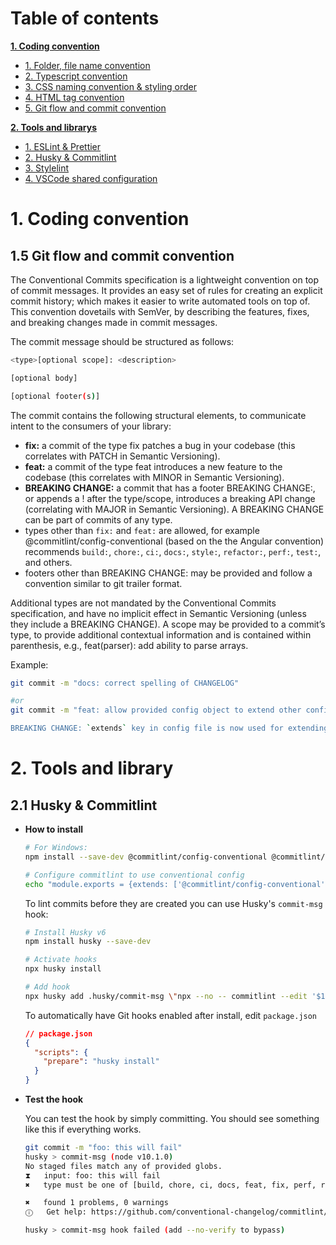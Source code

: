 # Table of contents

[**1. Coding convention**]()

- [1. Folder, file name convention]()
- [2. Typescript convention]()
- [3. CSS naming convention & styling order]()
- [4. HTML tag convention]()
- [5. Git flow and commit convention]()

[**2. Tools and librarys**]()

- [1. ESLint & Prettier]()
- [2. Husky & Commitlint]()
- [3. Stylelint]()
- [4. VSCode shared configuration]()

# **1. Coding convention**

## **1.5 Git flow and commit convention**

The Conventional Commits specification is a lightweight convention on top of commit messages. It provides an easy set of rules for creating an explicit commit history; which makes it easier to write automated tools on top of. This convention dovetails with SemVer, by describing the features, fixes, and breaking changes made in commit messages.

The commit message should be structured as follows:

```bash
<type>[optional scope]: <description>

[optional body]

[optional footer(s)]
```

The commit contains the following structural elements, to communicate intent to the consumers of your library:

- **fix:** a commit of the type fix patches a bug in your codebase (this correlates with PATCH in Semantic Versioning).
- **feat:** a commit of the type feat introduces a new feature to the codebase (this correlates with MINOR in Semantic Versioning).
- **BREAKING CHANGE:** a commit that has a footer BREAKING CHANGE:, or appends a ! after the type/scope, introduces a breaking API change (correlating with MAJOR in Semantic Versioning). A BREAKING CHANGE can be part of commits of any type.
- types other than `fix:` and `feat:` are allowed, for example @commitlint/config-conventional (based on the the Angular convention) recommends `build:`, `chore:`, `ci:`, `docs:`, `style:`, `refactor:`, `perf:`, `test:`, and others.
- footers other than BREAKING CHANGE: <description> may be provided and follow a convention similar to git trailer format.

Additional types are not mandated by the Conventional Commits specification, and have no implicit effect in Semantic Versioning (unless they include a BREAKING CHANGE). A scope may be provided to a commit’s type, to provide additional contextual information and is contained within parenthesis, e.g., feat(parser): add ability to parse arrays.

Example:
```bash
git commit -m "docs: correct spelling of CHANGELOG"

#or
git commit -m "feat: allow provided config object to extend other configs

BREAKING CHANGE: `extends` key in config file is now used for extending other config files"
```

# **2. Tools and library**

## **2.1 Husky & Commitlint**

- **How to install**

  ```bash
  # For Windows:
  npm install --save-dev @commitlint/config-conventional @commitlint/cli

  # Configure commitlint to use conventional config
  echo "module.exports = {extends: ['@commitlint/config-conventional']}" > commitlint.config.js
  ```

  To lint commits before they are created you can use Husky's `commit-msg` hook:

  ```bash
  # Install Husky v6
  npm install husky --save-dev

  # Activate hooks
  npx husky install

  # Add hook
  npx husky add .husky/commit-msg \"npx --no -- commitlint --edit '$1'\"

  ```

  To automatically have Git hooks enabled after install, edit `package.json`

  ```json
  // package.json
  {
    "scripts": {
      "prepare": "husky install"
    }
  }
  ```

- **Test the hook**

  You can test the hook by simply committing. You should see something like this if everything works.

  ```bash
  git commit -m "foo: this will fail"
  husky > commit-msg (node v10.1.0)
  No staged files match any of provided globs.
  ⧗   input: foo: this will fail
  ✖   type must be one of [build, chore, ci, docs, feat, fix, perf, refactor, revert, style, test] [type-enum]

  ✖   found 1 problems, 0 warnings
  ⓘ   Get help: https://github.com/conventional-changelog/commitlint/#what-is-commitlint

  husky > commit-msg hook failed (add --no-verify to bypass)
  ```
